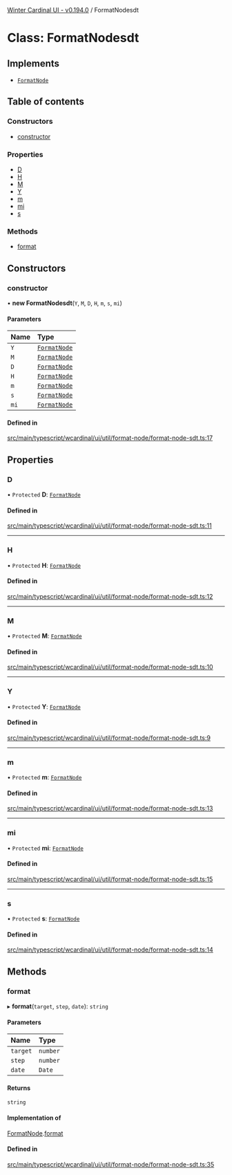 [Winter Cardinal UI - v0.194.0](../index.md) / FormatNodesdt

# Class: FormatNodesdt

## Implements

- [`FormatNode`](../interfaces/FormatNode.md)

## Table of contents

### Constructors

- [constructor](FormatNodesdt.md#constructor)

### Properties

- [D](FormatNodesdt.md#d)
- [H](FormatNodesdt.md#h)
- [M](FormatNodesdt.md#m)
- [Y](FormatNodesdt.md#y)
- [m](FormatNodesdt.md#m)
- [mi](FormatNodesdt.md#mi)
- [s](FormatNodesdt.md#s)

### Methods

- [format](FormatNodesdt.md#format)

## Constructors

### constructor

• **new FormatNodesdt**(`Y`, `M`, `D`, `H`, `m`, `s`, `mi`)

#### Parameters

| Name | Type |
| :------ | :------ |
| `Y` | [`FormatNode`](../interfaces/FormatNode.md) |
| `M` | [`FormatNode`](../interfaces/FormatNode.md) |
| `D` | [`FormatNode`](../interfaces/FormatNode.md) |
| `H` | [`FormatNode`](../interfaces/FormatNode.md) |
| `m` | [`FormatNode`](../interfaces/FormatNode.md) |
| `s` | [`FormatNode`](../interfaces/FormatNode.md) |
| `mi` | [`FormatNode`](../interfaces/FormatNode.md) |

#### Defined in

[src/main/typescript/wcardinal/ui/util/format-node/format-node-sdt.ts:17](https://github.com/winter-cardinal/winter-cardinal-ui/blob/v0.194.0/src/main/typescript/wcardinal/ui/util/format-node/format-node-sdt.ts#L17)

## Properties

### D

• `Protected` **D**: [`FormatNode`](../interfaces/FormatNode.md)

#### Defined in

[src/main/typescript/wcardinal/ui/util/format-node/format-node-sdt.ts:11](https://github.com/winter-cardinal/winter-cardinal-ui/blob/v0.194.0/src/main/typescript/wcardinal/ui/util/format-node/format-node-sdt.ts#L11)

___

### H

• `Protected` **H**: [`FormatNode`](../interfaces/FormatNode.md)

#### Defined in

[src/main/typescript/wcardinal/ui/util/format-node/format-node-sdt.ts:12](https://github.com/winter-cardinal/winter-cardinal-ui/blob/v0.194.0/src/main/typescript/wcardinal/ui/util/format-node/format-node-sdt.ts#L12)

___

### M

• `Protected` **M**: [`FormatNode`](../interfaces/FormatNode.md)

#### Defined in

[src/main/typescript/wcardinal/ui/util/format-node/format-node-sdt.ts:10](https://github.com/winter-cardinal/winter-cardinal-ui/blob/v0.194.0/src/main/typescript/wcardinal/ui/util/format-node/format-node-sdt.ts#L10)

___

### Y

• `Protected` **Y**: [`FormatNode`](../interfaces/FormatNode.md)

#### Defined in

[src/main/typescript/wcardinal/ui/util/format-node/format-node-sdt.ts:9](https://github.com/winter-cardinal/winter-cardinal-ui/blob/v0.194.0/src/main/typescript/wcardinal/ui/util/format-node/format-node-sdt.ts#L9)

___

### m

• `Protected` **m**: [`FormatNode`](../interfaces/FormatNode.md)

#### Defined in

[src/main/typescript/wcardinal/ui/util/format-node/format-node-sdt.ts:13](https://github.com/winter-cardinal/winter-cardinal-ui/blob/v0.194.0/src/main/typescript/wcardinal/ui/util/format-node/format-node-sdt.ts#L13)

___

### mi

• `Protected` **mi**: [`FormatNode`](../interfaces/FormatNode.md)

#### Defined in

[src/main/typescript/wcardinal/ui/util/format-node/format-node-sdt.ts:15](https://github.com/winter-cardinal/winter-cardinal-ui/blob/v0.194.0/src/main/typescript/wcardinal/ui/util/format-node/format-node-sdt.ts#L15)

___

### s

• `Protected` **s**: [`FormatNode`](../interfaces/FormatNode.md)

#### Defined in

[src/main/typescript/wcardinal/ui/util/format-node/format-node-sdt.ts:14](https://github.com/winter-cardinal/winter-cardinal-ui/blob/v0.194.0/src/main/typescript/wcardinal/ui/util/format-node/format-node-sdt.ts#L14)

## Methods

### format

▸ **format**(`target`, `step`, `date`): `string`

#### Parameters

| Name | Type |
| :------ | :------ |
| `target` | `number` |
| `step` | `number` |
| `date` | `Date` |

#### Returns

`string`

#### Implementation of

[FormatNode](../interfaces/FormatNode.md).[format](../interfaces/FormatNode.md#format)

#### Defined in

[src/main/typescript/wcardinal/ui/util/format-node/format-node-sdt.ts:35](https://github.com/winter-cardinal/winter-cardinal-ui/blob/v0.194.0/src/main/typescript/wcardinal/ui/util/format-node/format-node-sdt.ts#L35)
